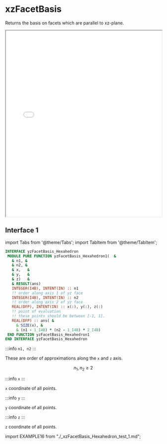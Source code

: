 # xzFacetBasis

Returns the basis on facets which are parallel to xz-plane.

<iframe src="/elements/hexahedron/xzFacetBasis.html" height="600" width="100%" scrolling="no"></iframe>

## Interface 1

import Tabs from '@theme/Tabs';
import TabItem from '@theme/TabItem';

<Tabs>
<TabItem value="interface" label="܀ Interface" default>

```fortran
INTERFACE yzFacetBasis_Hexahedron
 MODULE PURE FUNCTION yzFacetBasis_Hexahedron1(  &
   & n1, &
   & n2, &
   & x,   &
   & y,   &
   & z)   &
   & RESULT(ans)
   INTEGER(I4B), INTENT(IN) :: n1
   !! order along axis 1 of yz face
   INTEGER(I4B), INTENT(IN) :: n2
   !! order along axis 2 of yz face
   REAL(DFP), INTENT(IN) :: x(:), y(:), z(:)
   !! point of evaluation
   !! these points should be between [-1, 1].
   REAL(DFP) :: ans( &
     & SIZE(x), &
     & (n1 - 1_I4B) * (n2 - 1_I4B) * 2_I4B)
 END FUNCTION yzFacetBasis_Hexahedron1
END INTERFACE yzFacetBasis_Hexahedron
```

:::info `n1, n2`
:::

These are order of approximations along the `x` and `z` axis.

$$
n_{1}, n_{2} \ge 2
$$

:::info `x`
:::

`x` coordinate of all points.

:::info `y`
:::

`y` coordinate of all points.

:::info `z`
:::

`z` coordinate of all points.

</TabItem>

<TabItem value="example" label="️܀ See example">

import EXAMPLE16 from "./_xzFacetBasis_Hexahedron_test_1.md";

<EXAMPLE16 />

</TabItem>

<TabItem value="close" label="↢ ">

</TabItem>
</Tabs>
